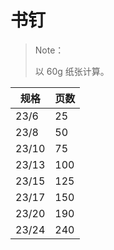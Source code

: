 # 书钉

> Note：
>
> 以 60g 纸张计算。 

| 规格  | 页数 |
| ----- | ---- |
| 23/6  | 25   |
| 23/8  | 50   |
| 23/10 | 75   |
| 23/13 | 100  |
| 23/15 | 125  |
| 23/17 | 150  |
| 23/20 | 190  |
| 23/24 | 240  |


